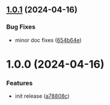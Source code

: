 ## [1.0.1](https://github.com/mcarvin8/xml2json-disassembler/compare/v1.0.0...v1.0.1) (2024-04-16)

### Bug Fixes

- minor doc fixes ([654b64e](https://github.com/mcarvin8/xml2json-disassembler/commit/654b64e391ea012689a5afc9969104f56070baa2))

# 1.0.0 (2024-04-16)

### Features

- init release ([a78808c](https://github.com/mcarvin8/xml2json-disassembler/commit/a78808c2048c5f3f71f66875eada64c625b250db))
